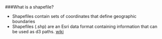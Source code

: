 ###What is a shapefile?
*  Shapefiles contain sets of coordinates that define geographic boundaries
*  Shapefiles (.shp) are an Esri data format containing information that can be used as d3 paths. [wiki](http://en.wikipedia.org/wiki/Shapefile)

